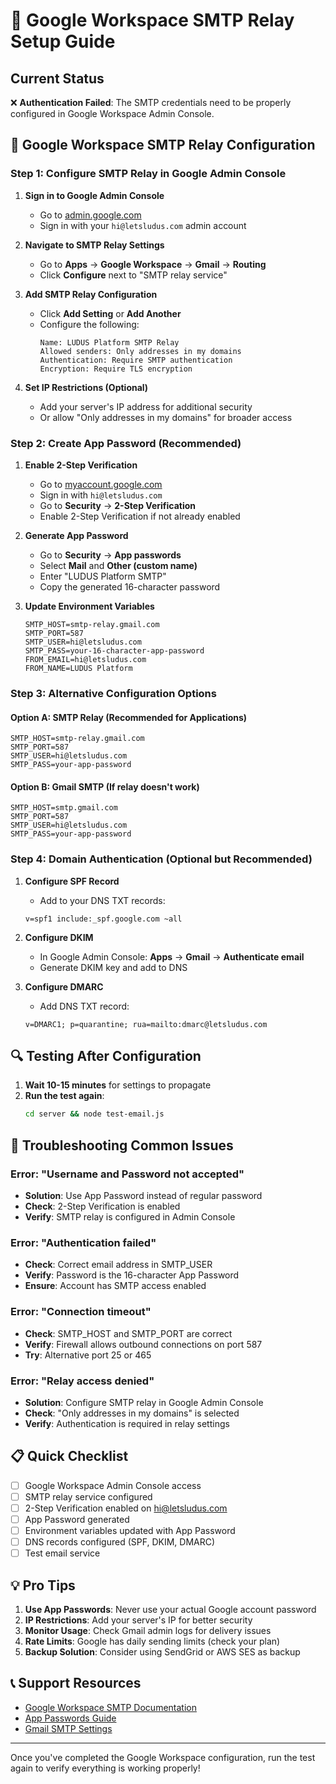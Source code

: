 # 📧 Google Workspace SMTP Relay Setup Guide

## Current Status
❌ **Authentication Failed**: The SMTP credentials need to be properly configured in Google Workspace Admin Console.

## 🔧 Google Workspace SMTP Relay Configuration

### Step 1: Configure SMTP Relay in Google Admin Console

1. **Sign in to Google Admin Console**
   - Go to [admin.google.com](https://admin.google.com)
   - Sign in with your `hi@letsludus.com` admin account

2. **Navigate to SMTP Relay Settings**
   - Go to **Apps** → **Google Workspace** → **Gmail** → **Routing**
   - Click **Configure** next to "SMTP relay service"

3. **Add SMTP Relay Configuration**
   - Click **Add Setting** or **Add Another**
   - Configure the following:
     ```
     Name: LUDUS Platform SMTP Relay
     Allowed senders: Only addresses in my domains
     Authentication: Require SMTP authentication
     Encryption: Require TLS encryption
     ```

4. **Set IP Restrictions (Optional)**
   - Add your server's IP address for additional security
   - Or allow "Only addresses in my domains" for broader access

### Step 2: Create App Password (Recommended)

1. **Enable 2-Step Verification**
   - Go to [myaccount.google.com](https://myaccount.google.com)
   - Sign in with `hi@letsludus.com`
   - Go to **Security** → **2-Step Verification**
   - Enable 2-Step Verification if not already enabled

2. **Generate App Password**
   - Go to **Security** → **App passwords**
   - Select **Mail** and **Other (custom name)**
   - Enter "LUDUS Platform SMTP"
   - Copy the generated 16-character password

3. **Update Environment Variables**
   ```env
   SMTP_HOST=smtp-relay.gmail.com
   SMTP_PORT=587
   SMTP_USER=hi@letsludus.com
   SMTP_PASS=your-16-character-app-password
   FROM_EMAIL=hi@letsludus.com
   FROM_NAME=LUDUS Platform
   ```

### Step 3: Alternative Configuration Options

#### Option A: SMTP Relay (Recommended for Applications)
```env
SMTP_HOST=smtp-relay.gmail.com
SMTP_PORT=587
SMTP_USER=hi@letsludus.com
SMTP_PASS=your-app-password
```

#### Option B: Gmail SMTP (If relay doesn't work)
```env
SMTP_HOST=smtp.gmail.com
SMTP_PORT=587
SMTP_USER=hi@letsludus.com
SMTP_PASS=your-app-password
```

### Step 4: Domain Authentication (Optional but Recommended)

1. **Configure SPF Record**
   - Add to your DNS TXT records:
   ```
   v=spf1 include:_spf.google.com ~all
   ```

2. **Configure DKIM**
   - In Google Admin Console: **Apps** → **Gmail** → **Authenticate email**
   - Generate DKIM key and add to DNS

3. **Configure DMARC**
   - Add DNS TXT record:
   ```
   v=DMARC1; p=quarantine; rua=mailto:dmarc@letsludus.com
   ```

## 🔍 Testing After Configuration

1. **Wait 10-15 minutes** for settings to propagate
2. **Run the test again**:
   ```bash
   cd server && node test-email.js
   ```

## 🚨 Troubleshooting Common Issues

### Error: "Username and Password not accepted"
- **Solution**: Use App Password instead of regular password
- **Check**: 2-Step Verification is enabled
- **Verify**: SMTP relay is configured in Admin Console

### Error: "Authentication failed"
- **Check**: Correct email address in SMTP_USER
- **Verify**: Password is the 16-character App Password
- **Ensure**: Account has SMTP access enabled

### Error: "Connection timeout"
- **Check**: SMTP_HOST and SMTP_PORT are correct
- **Verify**: Firewall allows outbound connections on port 587
- **Try**: Alternative port 25 or 465

### Error: "Relay access denied"
- **Solution**: Configure SMTP relay in Google Admin Console
- **Check**: "Only addresses in my domains" is selected
- **Verify**: Authentication is required in relay settings

## 📋 Quick Checklist

- [ ] Google Workspace Admin Console access
- [ ] SMTP relay service configured
- [ ] 2-Step Verification enabled on hi@letsludus.com
- [ ] App Password generated
- [ ] Environment variables updated with App Password
- [ ] DNS records configured (SPF, DKIM, DMARC)
- [ ] Test email service

## 💡 Pro Tips

1. **Use App Passwords**: Never use your actual Google account password
2. **IP Restrictions**: Add your server's IP for better security
3. **Monitor Usage**: Check Gmail admin logs for delivery issues
4. **Rate Limits**: Google has daily sending limits (check your plan)
5. **Backup Solution**: Consider using SendGrid or AWS SES as backup

## 📞 Support Resources

- [Google Workspace SMTP Documentation](https://support.google.com/a/answer/2956491)
- [App Passwords Guide](https://support.google.com/accounts/answer/185833)
- [Gmail SMTP Settings](https://support.google.com/mail/answer/7126229)

---

Once you've completed the Google Workspace configuration, run the test again to verify everything is working properly!